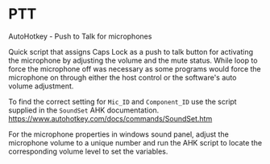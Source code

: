 # PTT
AutoHotkey - Push to Talk for microphones

Quick script that assigns Caps Lock as a push to talk button for activating the microphone by adjusting the volume and the mute status. While loop to force the microphone off was necessary as some programs would force the microphone on through either the host control or the software's auto volume adjustment.

To find the correct setting for `Mic_ID` and `Component_ID` use the script supplied in the `SoundSet` AHK documentation.
https://www.autohotkey.com/docs/commands/SoundSet.htm

For the microphone properties in windows sound panel, adjust the microphone volume to a unique number and run the AHK script to locate the corresponding volume level to set the variables.
